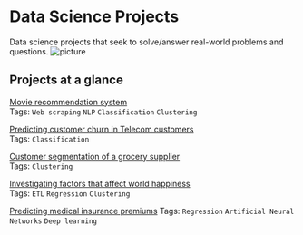 # Data Science Projects
Data science projects that seek to solve/answer real-world problems and questions. 
![picture]()

## Projects at a glance
[Movie recommendation system](https://github.com/cfonderson/portfolio/tree/main/Data%20Science/Movie%20Recommendation%20System) <br>
Tags: `Web scraping` `NLP` `Classification` `Clustering`

[Predicting customer churn in Telecom customers](https://github.com/cfonderson/portfolio/tree/main/Data%20Science/Churn%20Prediction) <br>
Tags: `Classification`

[Customer segmentation of a grocery supplier](https://github.com/cfonderson/portfolio/tree/main/Data%20Science/Customer%20Segmentation) <br>
Tags: `Clustering`

[Investigating factors that affect world happiness](https://github.com/cfonderson/portfolio/tree/main/Data%20Science/World%20Happiness)<br>
Tags: `ETL` `Regression` `Clustering`

[Predicting medical insurance premiums](https://github.com/cfonderson/portfolio/tree/main/Data%20Science/Insurance%20Premium%20Prediction)
Tags: `Regression` `Artificial Neural Networks` `Deep learning`
